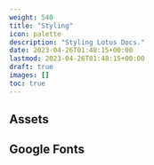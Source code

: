 ```yaml
---
weight: 540
title: "Styling"
icon: palette
description: "Styling Lotus Docs."
date: 2023-04-26T01:48:15+00:00
lastmod: 2023-04-26T01:48:15+00:00
draft: true
images: []
toc: true
---
```


## Assets

## Google Fonts